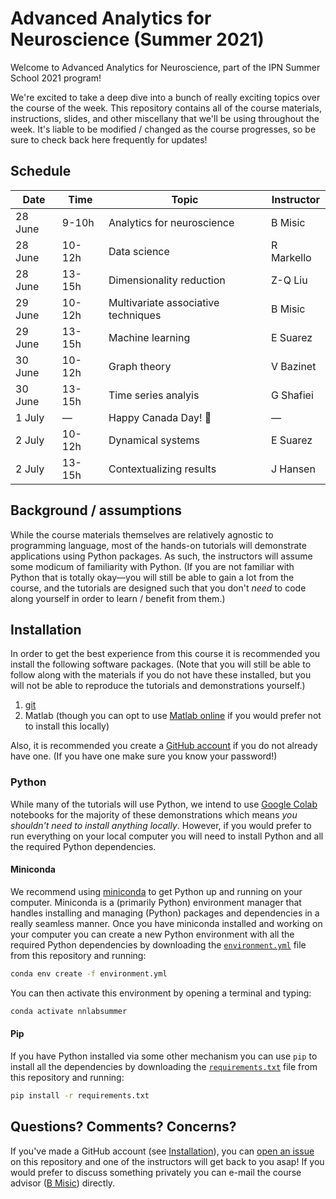 # Advanced Analytics for Neuroscience (Summer 2021)

Welcome to Advanced Analytics for Neuroscience, part of the IPN Summer School 2021 program!

We're excited to take a deep dive into a bunch of really exciting topics over the course of the week.
This repository contains all of the course materials, instructions, slides, and other miscellany that we'll be using throughout the week.
It's liable to be modified / changed as the course progresses, so be sure to check back here frequently for updates!

## Schedule

Date | Time | Topic | Instructor
--- | --- | --- | ---
28 June | 9-10h | Analytics for neuroscience | B Misic
28 June | 10-12h | Data science | R Markello
28 June | 13-15h | Dimensionality reduction | Z-Q Liu
29 June | 10-12h | Multivariate associative techniques | B Misic
29 June | 13-15h | Machine learning | E Suarez
30 June | 10-12h | Graph theory | V Bazinet
30 June | 13-15h | Time series analyis | G Shafiei
1 July | &mdash; | Happy Canada Day! :tada: | &mdash;
2 July | 10-12h | Dynamical systems | E Suarez
2 July | 13-15h | Contextualizing results | J Hansen

## Background / assumptions

While the course materials themselves are relatively agnostic to programming language, most of the hands-on tutorials will demonstrate applications using Python packages.
As such, the instructors will assume some modicum of familiarity with Python.
(If you are not familiar with Python that is totally okay&mdash;you will still be able to gain a lot from the course, and the tutorials are designed such that you don't *need* to code along yourself in order to learn / benefit from them.)

## Installation

In order to get the best experience from this course it is recommended you install the following software packages.
(Note that you will still be able to follow along with the materials if you do not have these installed, but you will not be able to reproduce the tutorials and demonstrations yourself.)

1. [git](https://git-scm.com/downloads)
1. Matlab (though you can opt to use [Matlab online](https://www.mathworks.com/academia/tah-portal/mcgill-university-30521249.html) if you would prefer not to install this locally)

Also, it is recommended you create a [GitHub account](https://github.com/signup) if you do not already have one.
(If you have one make sure you know your password!)

### Python

While many of the tutorials will use Python, we intend to use [Google Colab]() notebooks for the majority of these demonstrations which means *you shouldn't need to install anything locally*. 
However, if you would prefer to run everything on your local computer you will need to install Python and all the required Python dependencies.

#### Miniconda

We recommend using [miniconda](https://conda.io/projects/conda/en/latest/user-guide/install/index.html) to get Python up and running on your computer.
Miniconda is a (primarily Python) environment manager that handles installing and managing (Python) packages and dependencies in a really seamless manner.
Once you have miniconda installed and working on your computer you can create a new Python environment with all the required Python dependencies by downloading the [`environment.yml`](./environment.yml) file from this repository and running:

```bash
conda env create -f environment.yml
```

You can then activate this environment by opening a terminal and typing:

```bash
conda activate nnlabsummer
```

#### Pip

If you have Python installed via some other mechanism you can use `pip` to install all the dependencies by downloading the [`requirements.txt`](./requirements.txt) file from this repository and running:

```bash
pip install -r requirements.txt
```

## Questions? Comments? Concerns?

If you've made a GitHub account (see [Installation](Installation)), you can [open an issue](https://github.com/netneurolab/ipn-summer-school/issues/new) on this repository and one of the instructors will get back to you asap!
If you would prefer to discuss something privately you can e-mail the course advisor ([B Misic](https://netneurolab.github.io/team/)) directly.
